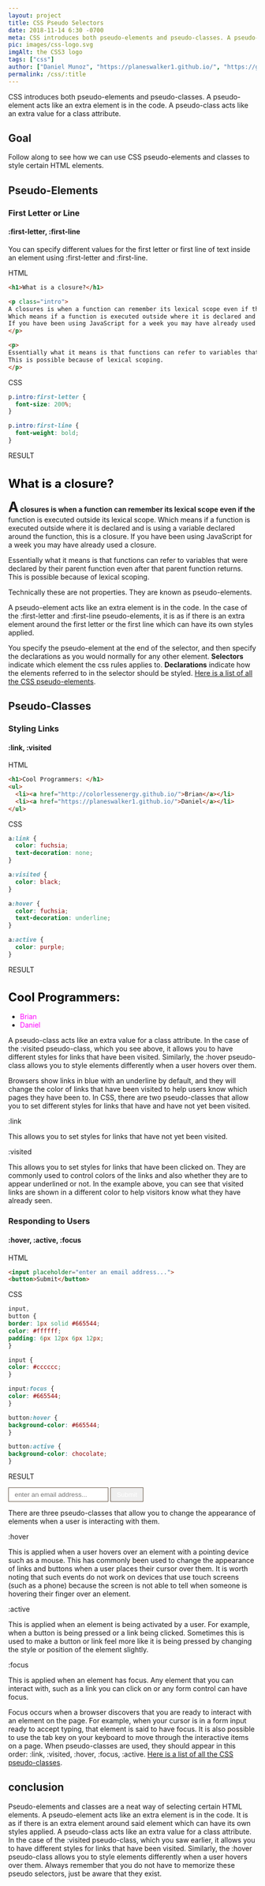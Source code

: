 ```yaml
---
layout: project
title: CSS Pseudo Selectors
date: 2018-11-14 6:30 -0700
meta: CSS introduces both pseudo-elements and pseudo-classes. A pseudo-element acts like an extra element is in the code. A pseudo-class acts like an extra value for a class attribute.
pic: images/css-logo.svg
imgAlt: the CSS3 logo
tags: ["css"]
author: ["Daniel Munoz", "https://planeswalker1.github.io/", "https://github.com/planeswalker1"]
permalink: /css/:title
---
```


CSS introduces both pseudo-elements and pseudo-classes. A pseudo-element acts like an extra element is in the code. A pseudo-class acts like an extra value for a class attribute.

## Goal

Follow along to see how we can use CSS pseudo-elements and classes to style certain HTML elements.

## Pseudo-Elements

### First Letter or Line

#### <span class="highlight__code">:first-letter, :first-line</span>

You can specify different values for the first letter or first line of text inside an element using <span class="highlight__code">:first-letter</span> and
<span class="highlight__code">:first-line.

<p class="highlight__file-desc">HTML</p>

```html
<h1>What is a closure?</h1>

<p class="intro">
A closures is when a function can remember its lexical scope even if the function is executed outside its lexical scope.
Which means if a function is executed outside where it is declared and is using a variable declared around the function, this is a closure.
If you have been using JavaScript for a week you may have already used a closure.
</p>

<p>
Essentially what it means is that functions can refer to variables that were declared by their parent function even after that parent function returns.
This is possible because of lexical scoping.
</p>
```

<p class="highlight__file-desc">CSS</p>

```css
p.intro:first-letter {
  font-size: 200%;
}

p.intro:first-line {
  font-weight: bold;
}
```

<p class="highlight__file-desc">RESULT</p>

<style>
p.intro:first-letter {
  font-size: 200%;
}

p.intro:first-line {
  font-weight: bold;
}
</style>

<body>
<h1 class="reset-header">What is a closure?</h1>

<p class="intro">
A closures is when a function can remember its lexical scope even if the function is executed outside its lexical scope.
Which means if a function is executed outside where it is declared and is using a variable declared around the function, this is a closure.
If you have been using JavaScript for a week you may have already used a closure.
</p>

<p>
Essentially what it means is that functions can refer to variables that were declared by their parent function even after that parent function returns.
This is possible because of lexical scoping.
</p>
</body>

Technically these are not properties. They are known as pseudo-elements.

A pseudo-element acts like an extra element is in the code. In the case of the <span class="highlight__code">:first-letter</span> and <span class="highlight__code">:first-line</span> pseudo-elements, it is as if there is an extra element around the first letter or the first line which can have its own styles applied.

You specify the pseudo-element at the end of the selector, and then specify the declarations as you would normally for any other element. <strong>Selectors</strong> indicate which element the css rules applies to. <strong>Declarations</strong> indicate how the elements referred to in the selector should be styled. <a href="https://developer.mozilla.org/en-US/docs/Web/CSS/Pseudo-elements">Here is a list of all the CSS pseudo-elements</a>.

## Pseudo-Classes

### Styling Links

#### <span class="highlight__code">:link, :visited</span>

<p class="highlight__file-desc">HTML</p>

```html
<h1>Cool Programmers: </h1>
<ul>
  <li><a href="http://colorlessenergy.github.io/">Brian</a></li>
  <li><a href="https://planeswalker1.github.io/">Daniel</a></li>
</ul>
```

<p class="highlight__file-desc">CSS</p>

```css
a:link {
  color: fuchsia;
  text-decoration: none;
}

a:visited {
  color: black;
}

a:hover {
  color: fuchsia;
  text-decoration: underline;
}

a:active {
  color: purple;
}
```

<p class="highlight__file-desc">RESULT</p>

<style>
a.css-pseudo-link:link {
  color: fuchsia;
  text-decoration: none;
}

a.css-pseudo-link:visited {
  color: black;
}

a.css-pseudo-link:hover {
  color: fuchsia;
  text-decoration: underline;
}

a.css-pseudo-link:active {
  color: purple;
}

ul li.reset-border {
  border: none;
}

h1.reset-header {
  color: #000;
  text-align: left;
  font-size: 24px;
}
</style>
<body>
<h1 class="reset-header">Cool Programmers: </h1>
<ul>
  <li class="reset-border"><a class="css-pseudo-link" href="http://colorlessenergy.github.io/">Brian</a></li>
  <li class="reset-border"><a class="css-pseudo-link" href="https://planeswalker1.github.io/">Daniel</a></li>
</ul>
</body>

A pseudo-class acts like an extra value for a class attribute. In the case of the :visited pseudo-class, which you see above, it allows you to have different styles for links that have been visited. Similarly, the :hover pseudo-class allows you to style elements differently when a user hovers over them.

Browsers show links in blue with an underline by default, and they will change the color of links that have been visited to help users know which pages they have been to. In CSS, there are two pseudo-classes that allow you to set different styles for links that have and have not yet been visited.

<span class="highlight__code">:link</span>

This allows you to set styles for links that have not yet been visited.

<span class="highlight__code">:visited</span>

This allows you to set styles for links that have been clicked on. They are commonly used to control colors of the links and also whether they are to appear underlined or not. In the example above, you can see that visited links are shown in a different color to help visitors know what they have already seen.

### Responding to Users

#### <span class="highlight__code">:hover, :active, :focus</span>

<p class="highlight__file-desc">HTML</p>

```html
<input placeholder="enter an email address...">
<button>Submit</button>
```

<p class="highlight__file-desc">CSS</p>

```css
input,
button {
border: 1px solid #665544;
color: #ffffff;
padding: 6px 12px 6px 12px;
}

input {
color: #cccccc;
}

input:focus {
color: #665544;
}

button:hover {
background-color: #665544;
}

button:active {
background-color: chocolate;
}
```

<p class="highlight__file-desc">RESULT</p>
<style>
input,
button {
border: 1px solid #665544;
color: #ffffff;
padding: 6px 12px 6px 12px;
}

input {
color: #cccccc;
}

input:focus {
color: #665544;
}

button:hover {
background-color: #665544;
}

button:active {
background-color: chocolate;
}
</style>
<body>
<input placeholder="enter an email address...">
<button>Submit</button>
</body>

There are three pseudo-classes that allow you to change the appearance of elements when a user is interacting with them.

<span class="highlight__code">:hover</span>

This is applied when a user hovers over an element with a pointing device such as a mouse. This has commonly been used to change the appearance of links and buttons when a user places their cursor over them. It is worth noting that such events do not work on devices that use touch screens (such as a phone) because the screen is not able to tell when someone is hovering their finger over an element.

<span class="highlight__code">:active</span>

This is applied when an element is being activated by a user. For example, when a button is being pressed or a link being clicked. Sometimes this is used to make a button or link feel more like it is being pressed by changing the style or position of the element slightly.

<span class="highlight__code">:focus</span>

This is applied when an element has focus. Any element that you can interact with, such as a link you can click on or any form control can have focus.

Focus occurs when a browser discovers that you are ready to interact with an element on the page. For example, when your cursor is in a form input ready to accept typing, that element is said to have focus. It is also possible to use the tab key on your keyboard to move through the interactive items on a page. When pseudo-classes are used, they should appear in this order: :link, :visited, :hover, :focus, :active. <a href="https://developer.mozilla.org/en-US/docs/Web/CSS/Pseudo-classes">Here is a list of all the CSS pseudo-classes</a>.


## conclusion
Pseudo-elements and classes are a neat way of selecting certain HTML elements. A pseudo-element acts like an extra element is in the code. It is as if there is an extra element around said element which can have its own styles applied. A pseudo-class acts like an extra value for a class attribute. In the case of the :visited pseudo-class, which you saw earlier, it allows you to have different styles for links that have been visited. Similarly, the :hover pseudo-class allows you to style elements differently when a user hovers over them. Always remember that you do not have to memorize these pseudo selectors, just be aware that they exist.
